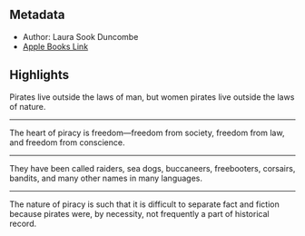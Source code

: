 ## Metadata
- Author: Laura Sook Duncombe
- [Apple Books Link](ibooks://assetid/D35DDA4F04F2808C5690D1C2C0C9571A)

## Highlights
Pirates live outside the laws of man, but women pirates live outside the laws of nature.

---
The heart of piracy is freedom—freedom from society, freedom from law, and freedom from conscience.

---
They have been called raiders, sea dogs, buccaneers, freebooters, corsairs, bandits, and many other names in many languages. 

---
The nature of piracy is such that it is difficult to separate fact and fiction because pirates were, by necessity, not frequently a part of historical record.